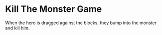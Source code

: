 # Kill The Monster Game
When the hero is dragged against the blocks, they bump into the monster and kill him.